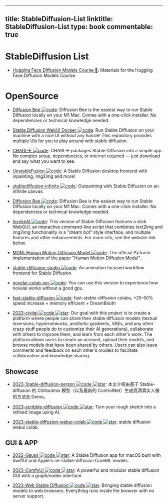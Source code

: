
---
title: StableDiffusion-List
linktitle: StableDiffusion-List
type: book
commentable: true
---

# StableDiffusion List

- [Hugging Face Diffusion Models Course 🎥](https://github.com/huggingface/diffusion-models-class): Materials for the Hugging Face Diffusion Models Course.

# OpenSource

- [Diffusion Bee ![code](https://ng-tech.icu/assets/code.svg)](https://github.com/divamgupta/diffusionbee-stable-diffusion-ui): Diffusion Bee is the easiest way to run Stable Diffusion locally on your M1 Mac. Comes with a one-click installer. No dependencies or technical knowledge needed.

- [Stable Diffusion WebUI Docker ![code](https://ng-tech.icu/assets/code.svg)](https://github.com/AbdBarho/stable-diffusion-webui-docker): Run Stable Diffusion on your machine with a nice UI without any hassle! This repository provides multiple UIs for you to play around with stable diffusion.

- [CHARL-E ![code](https://ng-tech.icu/assets/code.svg)](https://www.charl-e.com/): CHARL-E packages Stable Diffusion into a simple app. No complex setup, dependencies, or internet required — just download and say what you want to see.

- [UnstableFusion ![code](https://ng-tech.icu/assets/code.svg)](https://github.com/ahrm/UnstableFusion): A Stable Diffusion desktop frontend with inpainting, img2img and more!

- [stablediffusion-infinity ![code](https://ng-tech.icu/assets/code.svg)](https://github.com/lkwq007/stablediffusion-infinity): Outpainting with Stable Diffusion on an infinite canvas.

- [Diffusion Bee ![code](https://ng-tech.icu/assets/code.svg)](https://github.com/divamgupta/diffusionbee-stable-diffusion-ui): Diffusion Bee is the easiest way to run Stable Diffusion locally on your M1 Mac. Comes with a one-click installer. No dependencies or technical knowledge needed.

- [InvokeAI ![code](https://ng-tech.icu/assets/code.svg)](https://github.com/invoke-ai/InvokeAI): This version of Stable Diffusion features a slick WebGUI, an interactive command-line script that combines text2img and img2img functionality in a "dream bot" style interface, and multiple features and other enhancements. For more info, see the website link below.

- [MDM: Human Motion Diffusion Model ![code](https://ng-tech.icu/assets/code.svg)](https://github.com/GuyTevet/motion-diffusion-model): The official PyTorch implementation of the paper "Human Motion Diffusion Model".

- [stable-diffusion-studio ![code](https://ng-tech.icu/assets/code.svg)](https://github.com/amotile/stable-diffusion-studio): An animation focused workflow frontend for Stable Diffusion.

- [novelai-colab-ver ![code](https://ng-tech.icu/assets/code.svg)](https://github.com/JingShing/novelai-colab-ver): You can use this version to experience how novelai works without a good gpu.

- [fast-stable-diffusion ![code](https://ng-tech.icu/assets/code.svg)](https://github.com/TheLastBen/fast-stable-diffusion): fast-stable-diffusion colabs, +25-50% speed increase + memory efficient + DreamBooth

- [2023-civitai ![code](https://ng-tech.icu/assets/code.svg) ![star](https://img.shields.io/github/stars/civitai/civitai)](https://github.com/civitai/civitai): Our goal with this project is to create a platform where people can share their stable diffusion models (textual inversions, hypernetworks, aesthetic gradients, VAEs, and any other crazy stuff people do to customize their AI generations), collaborate with others to improve them, and learn from each other's work. The platform allows users to create an account, upload their models, and browse models that have been shared by others. Users can also leave comments and feedback on each other's models to facilitate collaboration and knowledge sharing.

## Showcase

- [2023-Stable-diffusion-person ![code](https://ng-tech.icu/assets/code.svg) ![star](https://img.shields.io/github/stars/KKGo1999/Stable-diffusion-person)](https://github.com/KKGo1999/Stable-diffusion-person): 本文介绍由基于 Stable-diffusion 的 Chilloutmix 模型（以及最新的 ControlNet）生成高清真实人像的方法及 Demo。

- [2023-scribble-diffusion ![code](https://ng-tech.icu/assets/code.svg) ![star](https://img.shields.io/github/stars/replicate/scribble-diffusion)](https://github.com/replicate/scribble-diffusion): Turn your rough sketch into a refined image using AI.

- [2023-stable-diffusion-webui-colab ![code](https://ng-tech.icu/assets/code.svg) ![star](https://img.shields.io/github/stars/camenduru/stable-diffusion-webui-colab)](https://github.com/camenduru/stable-diffusion-webui-colab): stable diffusion webui colab.

## GUI & APP

- [2022-Gauss ![code](https://ng-tech.icu/assets/code.svg) ![star](https://img.shields.io/github/stars/justjake/Gauss)](https://github.com/justjake/Gauss): A Stable Diffusion app for macOS built with SwiftUI and Apple's ml-stable-diffusion CoreML models.

- [2023-ComfyUI ![code](https://ng-tech.icu/assets/code.svg) ![star](https://img.shields.io/github/stars/comfyanonymous/ComfyUI)](https://github.com/comfyanonymous/ComfyUI): A powerful and modular stable diffusion GUI with a graph/nodes interface.

- [2023-Web Stable Diffusion ![code](https://ng-tech.icu/assets/code.svg) ![star](https://img.shields.io/github/stars/mlc-ai/web-stable-diffusion)](https://github.com/mlc-ai/web-stable-diffusion): Bringing stable diffusion models to web browsers. Everything runs inside the browser with no server support.

    